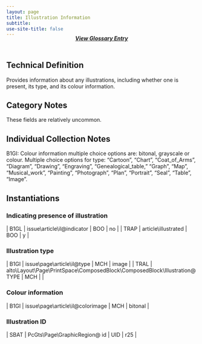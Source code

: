 ```yaml
---
layout: page
title: Illustration Information
subtitle:  
use-site-title: false
---
```


<h4 style="text-align:center;font-style:italic;margin-top:-20px;margin-bottom:50px;"><a href="../../glossary/illustration-information">View Glossary Entry</a></h4>

## Technical Definition

Provides information about any illustrations, including whether one is
present, its type, and its colour information.	
	
## Category Notes

These fields are relatively uncommon.

## Individual Collection Notes

B1GI: Colour information multiple choice options are: bitonal, grayscale
or colour. Multiple choice options for type: “Cartoon”, “Chart”,
“Coat\_of\_Arms”, “Diagram”, “Drawing”, “Engraving”,
“Genealogical\_table,” “Graph”, “Map”, “Musical\_work”, “Painting”,
“Photograph”, “Plan”, “Portrait”, “Seal”, “Table”, “Image”.

## Instantiations

### Indicating presence of illustration  

| B1GL  |  issue\\article\\il@indicator | BOO | no |
| TRAP  |  article\\illustrated  | BOO | y  |

### Illustration type  

| B1GI  |  issue\\page\\article\\il@type  | MCH | image |
| TRAL  |  alto\\Layout\\Page\\PrintSpace\\ComposedBlock\\ComposedBlock\\Illustration@TYPE | MCH |  |

### Colour information  

| B1GI  |  issue\\page\\article\\il@colorimage | MCH | bitonal |

### Illustration ID  

| SBAT  |  PcGts\\Page\\GraphicRegion@ id | UID | r25 |